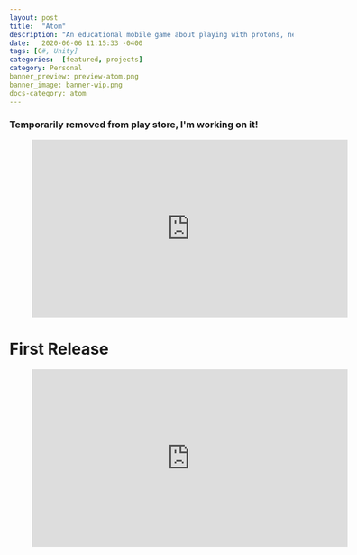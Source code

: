 ```yaml
---
layout: post
title:  "Atom"
description: "An educational mobile game about playing with protons, neutrons, and electrons to make Atoms being developed in Unity and C#."
date:   2020-06-06 11:15:33 -0400
tags: [C#, Unity] 
categories:  [featured, projects]
category: Personal
banner_preview: preview-atom.png
banner_image: banner-wip.png
docs-category: atom
---
```


<!--more-->

### Temporarily removed from play store, I'm working on it!

<!-- Play Store Link -->
<!--
<a href='https://play.google.com/store/apps/details?id=com.Savvy.Atom&pcampaignid=pcampaignidMKT-Other-global-all-co-prtnr-py-PartBadge-Mar2515-1'><img class = 'appLink' alt='Get it on Google Play' src='https://play.google.com/intl/en_us/badges/static/images/badges/en_badge_web_generic.png'/></a> -->

<figure>
<iframe width="560" height="315" src="https://www.youtube.com/embed/VY5JD6I-dps" frameborder="0" allow="accelerometer; autoplay; clipboard-write; encrypted-media; gyroscope; picture-in-picture" allowfullscreen></iframe>
</figure>

<!--
# Development Build

<script src="{{site.url}}/assets/atom/TemplateData/UnityProgress.js"></script>
<script src="{{site.url}}/assets/atom/Build/UnityLoader.js"></script>
<script>
  var unityInstance = UnityLoader.instantiate("unityContainer", "{{site.url}}/assets/atom/Build/Atom.json", {onProgress: UnityProgress});
</script>

<style>
.unityContainer{
    max-width:1480px;
    max-height:720px;
    width:auto;
    height:auto;
}
</style>
<div id="unityContainer" style="margin: auto"></div>
<button onclick="unityInstance.SetFullscreen(1)">FullScreen</button>
web build may not scale well, intended for phone screens

-->

# First Release

<figure>
<iframe width="560" height="315" src="https://www.youtube.com/embed/650zlhHFVjs" frameborder="0" allow="accelerometer; autoplay; encrypted-media; gyroscope; picture-in-picture" allowfullscreen></iframe>
</figure>